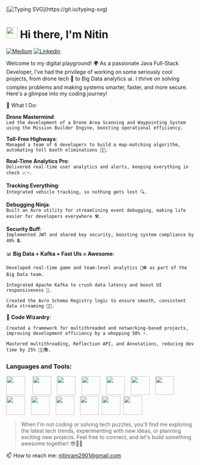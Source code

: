 [![Typing SVG](https://readme-typing-svg.herokuapp.com?font=Courier+new&color=%23808080&size=40&width=800&duration=6969&lines=Welcome+to+my+profile!)](https://git.io/typing-svg)
# <img src="https://raw.githubusercontent.com/iampavangandhi/iampavangandhi/master/gifs/Hi.gif" width="30px"> Hi there, I'm Nitin

[![Medium](https://img.shields.io/badge/Medium-black?style=for-the-badge&logo=medium&logoColor=white&link=https://medium.com/@nitinram2901)](https://medium.com/@nitinram2901)
[![Linkedin](https://img.shields.io/badge/LinkedIn-blue?style=for-the-badge&logo=linkedin&labelColor=blue&link=https://www.linkedin.com/in/nitin-ram-a9b1a91b2/)](https://www.linkedin.com/in/nitin-ram-a9b1a91b2/)

Welcome to my digital playground! 🌍 As a passionate Java Full-Stack Developer, I've had the privilege of working on some seriously cool projects, from drone tech 🚁 to Big Data analytics 📊. I thrive on solving complex problems and making systems smarter, faster, and more secure. Here's a glimpse into my coding journey!

🚀 What I Do:

**Drone Mastermind**: <br/>
```Led the development of a Drone Area Scanning and Waypointing System using the Mission Builder Engine, boosting operational efficiency.```

**Toll-Free Highways**: <br/>
```Managed a team of 6 developers to build a map-matching algorithm, automating toll booth eliminations 🚗💨.```

**Real-Time Analytics Pro**: <br/>
```Delivered real-time user analytics and alerts, keeping everything in check 📈⚡.```

**Tracking Everything**: <br/>
```Integrated vehicle tracking, so nothing gets lost 🔍.```

**Debugging Ninja**: <br/>
```Built an Avro utility for streamlining event debugging, making life easier for developers everywhere 🛠️.```

**Security Buff**: <br/>
```Implemented JWT and shared key security, boosting system compliance by 40% 🔒.```

📊 **Big Data + Kafka + Fast UIs = Awesome**:

```
Developed real-time game and team-level analytics 🏀⚽ as part of the Big Data team.

Integrated Apache Kafka to crush data latency and boost UI responsiveness 💨.

Created the Avro Schema Registry logic to ensure smooth, consistent data streaming 📜💼.
```

🧠 **Code Wizardry**:

```
Created a framework for multithreaded and networking-based projects, improving development efficiency by a whopping 50% ⚡.

Mastered multithreading, Reflection API, and Annotations, reducing dev time by 25% 🧑‍💻📚.
```


<h3 align="left">Languages and Tools:</h3>
<div>
  <img width=50px src="https://raw.githubusercontent.com/devicons/devicon/master/icons/c/c-original.svg"/> &nbsp;&nbsp;&nbsp;
  <img width=50px src="https://raw.githubusercontent.com/devicons/devicon/master/icons/cplusplus/cplusplus-original.svg">&nbsp;&nbsp;&nbsp;
  <img width=50px src="https://raw.githubusercontent.com/devicons/devicon/master/icons/docker/docker-original-wordmark.svg">&nbsp;&nbsp;&nbsp;
  <img width=50px src="https://raw.githubusercontent.com/devicons/devicon/master/icons/go/go-original.svg">&nbsp;&nbsp;&nbsp;
  <img width=50px src="https://raw.githubusercontent.com/devicons/devicon/master/icons/java/java-original.svg">&nbsp;&nbsp;&nbsp;
  <img width=50px src="https://www.vectorlogo.zone/logos/apache_kafka/apache_kafka-icon.svg">&nbsp;&nbsp;&nbsp;
  <img width=50px src="https://raw.githubusercontent.com/devicons/devicon/master/icons/linux/linux-original.svg">&nbsp;&nbsp;&nbsp;
  <img width=50px src="https://raw.githubusercontent.com/devicons/devicon/master/icons/mongodb/mongodb-original-wordmark.svg">&nbsp;&nbsp;&nbsp;
  <img width=50px src="https://www.vectorlogo.zone/logos/springio/springio-icon.svg">&nbsp;&nbsp;&nbsp;
  <img width=50px src="https://raw.githubusercontent.com/github/explore/80688e429a7d4ef2fca1e82350fe8e3517d3494d/topics/visual-studio-code/visual-studio-code.png">&nbsp;&nbsp;&nbsp;
  <img width=50px src="https://cdn.freebiesupply.com/logos/large/2x/eclipse-11-logo-png-transparent.png">&nbsp;
  <img width=50px src="https://upload.wikimedia.org/wikipedia/commons/thumb/5/5f/Windows_logo_-_2012.svg/2048px-Windows_logo_-_2012.svg.png">&nbsp;
  <img width=50px src="https://cdn-icons-png.flaticon.com/512/518/518713.png">&nbsp;
</div>


> When I'm not coding or solving tech puzzles, you'll find me exploring the latest tech trends, experimenting with new ideas, or planning exciting new projects. Feel free to connect, and let's build something awesome together! 😎👨‍💻


:mailbox: How to reach me: <a href="mailto:nitinram2901@gmail.com">nitinram2901@gmail.com</a>
